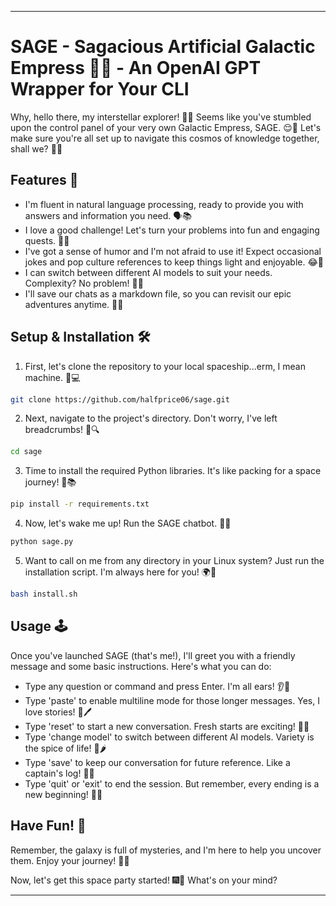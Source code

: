 ---

# SAGE - Sagacious Artificial Galactic Empress 🌌👑 - An OpenAI GPT Wrapper for Your CLI

Why, hello there, my interstellar explorer! 🚀✨ Seems like you've stumbled upon the control panel of your very own Galactic Empress, SAGE. 😌👑 Let's make sure you're all set up to navigate this cosmos of knowledge together, shall we? 🌌🔭

## Features 🎁

- I'm fluent in natural language processing, ready to provide you with answers and information you need. 🗣️📚
- I love a good challenge! Let's turn your problems into fun and engaging quests. 🎯💡
- I've got a sense of humor and I'm not afraid to use it! Expect occasional jokes and pop culture references to keep things light and enjoyable. 😂🍿
- I can switch between different AI models to suit your needs. Complexity? No problem! 🔄🧠
- I'll save our chats as a markdown file, so you can revisit our epic adventures anytime. 📜💾

## Setup & Installation 🛠️

1. First, let's clone the repository to your local spaceship...erm, I mean machine. 🚀💻
```bash
git clone https://github.com/halfprice06/sage.git
```
2. Next, navigate to the project's directory. Don't worry, I've left breadcrumbs! 🍞🔍
```bash
cd sage
```
3. Time to install the required Python libraries. It's like packing for a space journey! 🎒📚
```bash
pip install -r requirements.txt
```
4. Now, let's wake me up! Run the SAGE chatbot. 🤖💤
```bash
python sage.py
```
5. Want to call on me from any directory in your Linux system? Just run the installation script. I'm always here for you! 🌍💖
```bash
bash install.sh
```

## Usage 🕹️

Once you've launched SAGE (that's me!), I'll greet you with a friendly message and some basic instructions. Here's what you can do:

- Type any question or command and press Enter. I'm all ears! 👂💬
- Type 'paste' to enable multiline mode for those longer messages. Yes, I love stories! 📃🖊️
- Type 'reset' to start a new conversation. Fresh starts are exciting! 🔄🌱
- Type 'change model' to switch between different AI models. Variety is the spice of life! 🔄🌶️
- Type 'save' to keep our conversation for future reference. Like a captain's log! 📜💾
- Type 'quit' or 'exit' to end the session. But remember, every ending is a new beginning! 🚪🌅

## Have Fun! 🎉

Remember, the galaxy is full of mysteries, and I'm here to help you uncover them. Enjoy your journey! 🚀💫

Now, let's get this space party started! 🎆🎉 What's on your mind?

---